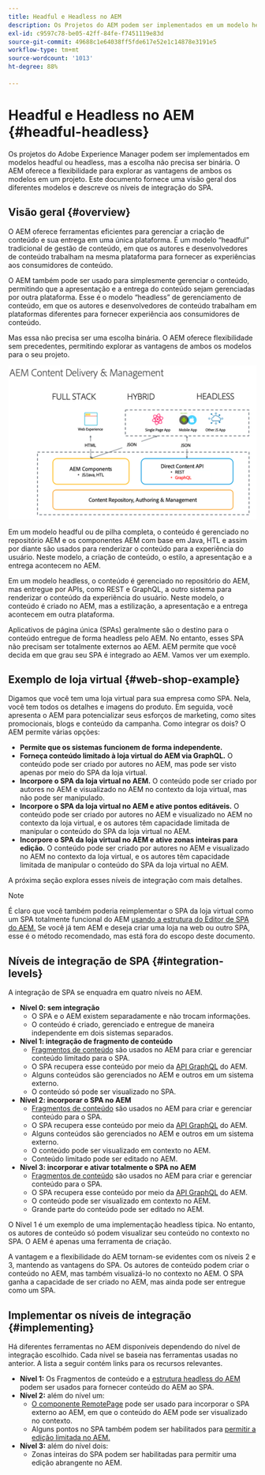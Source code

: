 ```yaml
---
title: Headful e Headless no AEM
description: Os Projetos do AEM podem ser implementados em um modelo headful ou headless, mas a escolha não precisa ser binária. O AEM oferece a flexibilidade para explorar as vantagens de ambos os modelos em um projeto.
exl-id: c9597c78-be05-42ff-84fe-f7451119e83d
source-git-commit: 49688c1e64038ff5fde617e52e1c14878e3191e5
workflow-type: tm+mt
source-wordcount: '1013'
ht-degree: 88%

---
```


# Headful e Headless no AEM {#headful-headless}

Os projetos do Adobe Experience Manager podem ser implementados em modelos headful ou headless, mas a escolha não precisa ser binária. O AEM oferece a flexibilidade para explorar as vantagens de ambos os modelos em um projeto. Este documento fornece uma visão geral dos diferentes modelos e descreve os níveis de integração do SPA.

## Visão geral {#overview}

O AEM oferece ferramentas eficientes para gerenciar a criação de conteúdo e sua entrega em uma única plataforma. É um modelo “headful” tradicional de gestão de conteúdo, em que os autores e desenvolvedores de conteúdo trabalham na mesma plataforma para fornecer as experiências aos consumidores de conteúdo.

O AEM também pode ser usado para simplesmente gerenciar o conteúdo, permitindo que a apresentação e a entrega do conteúdo sejam gerenciadas por outra plataforma. Esse é o modelo “headless” de gerenciamento de conteúdo, em que os autores e desenvolvedores de conteúdo trabalham em plataformas diferentes para fornecer experiência aos consumidores de conteúdo.

Mas essa não precisa ser uma escolha binária. O AEM oferece flexibilidade sem precedentes, permitindo explorar as vantagens de ambos os modelos para o seu projeto.

![Modelos de implementação do AEM](/help/sites-developing/headless/getting-started/assets/aem-implementation-models.png)

Em um modelo headful ou de pilha completa, o conteúdo é gerenciado no repositório AEM e os componentes AEM com base em Java, HTL e assim por diante são usados para renderizar o conteúdo para a experiência do usuário. Neste modelo, a criação de conteúdo, o estilo, a apresentação e a entrega acontecem no AEM.

Em um modelo headless, o conteúdo é gerenciado no repositório do AEM, mas entregue por APIs, como REST e GraphQL, a outro sistema para renderizar o conteúdo da experiência do usuário. Neste modelo, o conteúdo é criado no AEM, mas a estilização, a apresentação e a entrega acontecem em outra plataforma.

Aplicativos de página única (SPAs) geralmente são o destino para o conteúdo entregue de forma headless pelo AEM. No entanto, esses SPA não precisam ser totalmente externos ao AEM. AEM permite que você decida em que grau seu SPA é integrado ao AEM. Vamos ver um exemplo.

## Exemplo de loja virtual {#web-shop-example}

Digamos que você tem uma loja virtual para sua empresa como SPA. Nela, você tem todos os detalhes e imagens do produto. Em seguida, você apresenta o AEM para potencializar seus esforços de marketing, como sites promocionais, blogs e conteúdo da campanha. Como integrar os dois? O AEM permite várias opções:

* **Permite que os sistemas funcionem de forma independente.**
* **Forneça conteúdo limitado à loja virtual do AEM via GraphQL.** O conteúdo pode ser criado por autores no AEM, mas pode ser visto apenas por meio do SPA da loja virtual.
* **Incorpore o SPA da loja virtual no AEM.** O conteúdo pode ser criado por autores no AEM e visualizado no AEM no contexto da loja virtual, mas não pode ser manipulado.
* **Incorpore o SPA da loja virtual no AEM e ative pontos editáveis.** O conteúdo pode ser criado por autores no AEM e visualizado no AEM no contexto da loja virtual, e os autores têm capacidade limitada de manipular o conteúdo do SPA da loja virtual no AEM.
* **Incorpore o SPA da loja virtual no AEM e ative zonas inteiras para edição.** O conteúdo pode ser criado por autores no AEM e visualizado no AEM no contexto da loja virtual, e os autores têm capacidade limitada de manipular o conteúdo do SPA da loja virtual no AEM.

A próxima seção explora esses níveis de integração com mais detalhes.

>[!NOTE]
>
>É claro que você também poderia reimplementar o SPA da loja virtual como um SPA totalmente funcional do AEM [usando a estrutura do Editor de SPA do AEM.](/help/sites-developing/spa-walkthrough.md) Se você já tem AEM e deseja criar uma loja na web ou outro SPA, esse é o método recomendado, mas está fora do escopo deste documento.

## Níveis de integração de SPA {#integration-levels}

A integração de SPA se enquadra em quatro níveis no AEM.

* **Nível 0: sem integração**
   * O SPA e o AEM existem separadamente e não trocam informações.
   * O conteúdo é criado, gerenciado e entregue de maneira independente em dois sistemas separados.
* **Nível 1: integração de fragmento de conteúdo**
   * [Fragmentos de conteúdo](/help/assets/content-fragments/content-fragments.md) são usados no AEM para criar e gerenciar conteúdo limitado para o SPA.
   * O SPA recupera esse conteúdo por meio da [API GraphQL](/help/sites-developing/headless/graphql-api/graphql-api-content-fragments.md) do AEM.
   * Alguns conteúdos são gerenciados no AEM e outros em um sistema externo.
   * O conteúdo só pode ser visualizado no SPA.
* **Nível 2: incorporar o SPA no AEM**
   * [Fragmentos de conteúdo](/help/assets/content-fragments/content-fragments.md) são usados no AEM para criar e gerenciar conteúdo para o SPA.
   * O SPA recupera esse conteúdo por meio da [API GraphQL](/help/sites-developing/headless/graphql-api/graphql-api-content-fragments.md) do AEM.
   * Alguns conteúdos são gerenciados no AEM e outros em um sistema externo.
   * O conteúdo pode ser visualizado em contexto no AEM.
   * Conteúdo limitado pode ser editado no AEM.
* **Nível 3: incorporar e ativar totalmente o SPA no AEM**
   * [Fragmentos de conteúdo](/help/assets/content-fragments/content-fragments.md) são usados no AEM para criar e gerenciar conteúdo para o SPA.
   * O SPA recupera esse conteúdo por meio da [API GraphQL](/help/sites-developing/headless/graphql-api/graphql-api-content-fragments.md) do AEM.
   * O conteúdo pode ser visualizado em contexto no AEM.
   * Grande parte do conteúdo pode ser editado no AEM.

O Nível 1 é um exemplo de uma implementação headless típica. No entanto, os autores de conteúdo só podem visualizar seu conteúdo no contexto no SPA. O AEM é apenas uma ferramenta de criação.

A vantagem e a flexibilidade do AEM tornam-se evidentes com os níveis 2 e 3, mantendo as vantagens do SPA. Os autores de conteúdo podem criar o conteúdo no AEM, mas também visualizá-lo no contexto no AEM. O SPA ganha a capacidade de ser criado no AEM, mas ainda pode ser entregue como um SPA.

## Implementar os níveis de integração {#implementing}

Há diferentes ferramentas no AEM disponíveis dependendo do nível de integração escolhido. Cada nível se baseia nas ferramentas usadas no anterior. A lista a seguir contém links para os recursos relevantes.

* **Nível 1:** Os Fragmentos de conteúdo e a [estrutura headless do AEM](/help/sites-developing/headless/introduction.md) podem ser usados para fornecer conteúdo do AEM ao SPA.
* **Nível 2:** além do nível um:
   * [O componente RemotePage](/help/sites-developing/spa-remote-page.md) pode ser usado para incorporar o SPA externo ao AEM, em que o conteúdo do AEM pode ser visualizado no contexto.
   * Alguns pontos no SPA também podem ser habilitados para [permitir a edição limitada no AEM.](/help/sites-developing/spa-edit-external.md)
* **Nível 3:** além do nível dois:
   * Zonas inteiras do SPA podem ser habilitadas para permitir uma edição abrangente no AEM.
